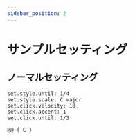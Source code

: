 ```yaml
---
sidebar_position: 2
---
```


# サンプルセッティング

## ノーマルセッティング

```
set.style.until: 1/4
set.style.scale: C major
set.click.velocity: 18
set.click.accent: 1
set.click.until: 1/3

@@ { C }
```
